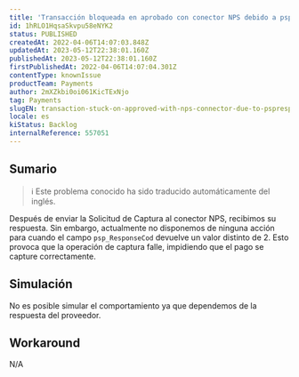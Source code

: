 ```yaml
---
title: 'Transacción bloqueada en aprobado con conector NPS debido a psp_ResponseCod en la respuesta de liquidación.'
id: 1hRLO1HqsaSkvpu58eNYK2
status: PUBLISHED
createdAt: 2022-04-06T14:07:03.848Z
updatedAt: 2023-05-12T22:38:01.160Z
publishedAt: 2023-05-12T22:38:01.160Z
firstPublishedAt: 2022-04-06T14:07:04.301Z
contentType: knownIssue
productTeam: Payments
author: 2mXZkbi0oi061KicTExNjo
tag: Payments
slugEN: transaction-stuck-on-approved-with-nps-connector-due-to-pspresponsecod-in-settlement-response
locale: es
kiStatus: Backlog
internalReference: 557051
---
```


## Sumario

>ℹ️ Este problema conocido ha sido traducido automáticamente del inglés.


Después de enviar la Solicitud de Captura al conector NPS, recibimos su respuesta. Sin embargo, actualmente no disponemos de ninguna acción para cuando el campo `psp_ResponseCod` devuelve un valor distinto de 2. Esto provoca que la operación de captura falle, impidiendo que el pago se capture correctamente.



## Simulación


No es posible simular el comportamiento ya que dependemos de la respuesta del proveedor.



## Workaround


N/A

